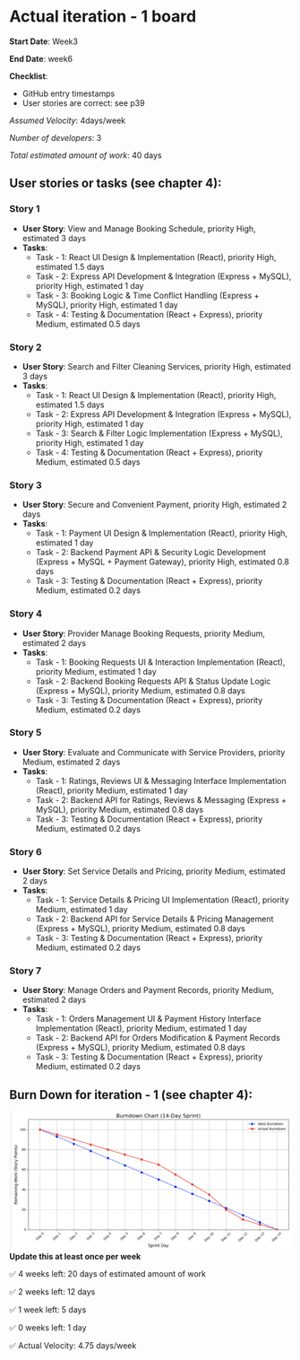 # Actual iteration - 1 board

**Start Date**: Week3

**End Date**: week6

**Checklist**:

  * GitHub entry timestamps
  * User stories are correct: see p39

*Assumed Velocity*: 4days/week 

*Number of developers*: 3

*Total estimated amount of work*: 40 days

## User stories or tasks (see chapter 4):

### Story 1

  * **User Story**: View and Manage Booking Schedule, priority High, estimated 3 days
  * **Tasks**:
    * Task - 1: React UI Design & Implementation (React), priority High, estimated 1.5 days
    * Task - 2: Express API Development & Integration (Express + MySQL), priority High, estimated 1 day
    * Task - 3: Booking Logic & Time Conflict Handling (Express + MySQL), priority High, estimated 1 day
    * Task - 4: Testing & Documentation (React + Express), priority Medium, estimated 0.5 days

### Story 2

  * **User Story**: Search and Filter Cleaning Services, priority High, estimated 3 days
  * **Tasks**:
    * Task - 1: React UI Design & Implementation (React), priority High, estimated 1.5 days
    * Task - 2: Express API Development & Integration (Express + MySQL), priority High, estimated 1 day
    * Task - 3: Search & Filter Logic Implementation (Express + MySQL), priority High, estimated 1 day
    * Task - 4: Testing & Documentation (React + Express), priority Medium, estimated 0.5 days

### Story 3

  * **User Story**: Secure and Convenient Payment, priority High, estimated 2 days
  * **Tasks**:
    * Task - 1: Payment UI Design & Implementation (React), priority High, estimated 1 day
    * Task - 2: Backend Payment API & Security Logic Development (Express + MySQL + Payment Gateway), priority High, estimated 0.8 days
    * Task - 3: Testing & Documentation (React + Express), priority Medium, estimated 0.2 days

### Story 4

  * **User Story**: Provider Manage Booking Requests, priority Medium, estimated 2 days
  * **Tasks**:
    * Task - 1: Booking Requests UI & Interaction Implementation (React), priority Medium, estimated 1 day
    * Task - 2: Backend Booking Requests API & Status Update Logic (Express + MySQL), priority Medium, estimated 0.8 days
    * Task - 3: Testing & Documentation (React + Express), priority Medium, estimated 0.2 days

### Story 5

  * **User Story**: Evaluate and Communicate with Service Providers, priority Medium, estimated 2 days
  * **Tasks**:
    * Task - 1: Ratings, Reviews UI & Messaging Interface Implementation (React), priority Medium, estimated 1 day
    * Task - 2: Backend API for Ratings, Reviews & Messaging (Express + MySQL), priority Medium, estimated 0.8 days
    * Task - 3: Testing & Documentation (React + Express), priority Medium, estimated 0.2 days

### Story 6

  * **User Story**: Set Service Details and Pricing, priority Medium, estimated 2 days
  * **Tasks**:
    * Task - 1: Service Details & Pricing UI Implementation (React), priority Medium, estimated 1 day
    * Task - 2: Backend API for Service Details & Pricing Management (Express + MySQL), priority Medium, estimated 0.8 days
    * Task - 3: Testing & Documentation (React + Express), priority Medium, estimated 0.2 days

### Story 7

  * **User Story**: Manage Orders and Payment Records, priority Medium, estimated 2 days
  * **Tasks**:
    * Task - 1: Orders Management UI & Payment History Interface Implementation (React), priority Medium, estimated 1 day
    * Task - 2: Backend API for Orders Modification & Payment Records (Express + MySQL), priority Medium, estimated 0.8 days
    * Task - 3: Testing & Documentation (React + Express), priority Medium, estimated 0.2 days



## Burn Down for iteration - 1 (see chapter 4):
![BurnDown](BurnDown.png)
**Update this at least once per week**

✅ 4 weeks left: 20 days of estimated amount of work

✅ 2 weeks left: 12 days

✅ 1 week left: 5 days

✅ 0 weeks left: 1 day

✅ Actual Velocity: 4.75 days/week

